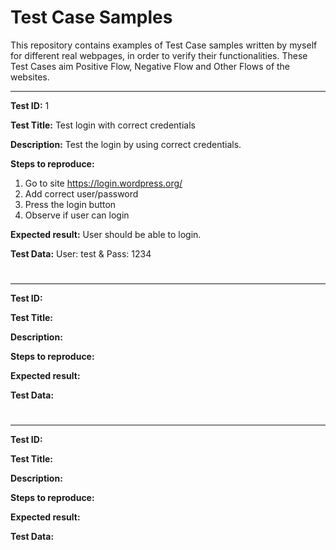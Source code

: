 # Test Case Samples
This repository contains examples of Test Case samples written by myself for different real webpages, in order to verify their functionalities. These Test Cases aim Positive Flow, Negative Flow and Other Flows of the websites.

------

**Test ID:** 1

**Test Title:** Test login with correct credentials

**Description:** Test the login by using correct credentials.

**Steps to reproduce:**
1. Go to site https://login.wordpress.org/ 
2. Add correct user/password
3. Press the login button
4. Observe if user can login

**Expected result:** User should be able to login.

**Test Data:** User: test & Pass: 1234

#
------------

**Test ID:** 

**Test Title:** 

**Description:** 

**Steps to reproduce:**


**Expected result:** 

**Test Data:** 

#
------------

**Test ID:** 

**Test Title:** 

**Description:** 

**Steps to reproduce:**


**Expected result:** 

**Test Data:** 
